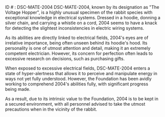 ID # : DSC-MATE-2004
DSC-MATE-2004, known by its designation as "The Voltage Hopper", is a highly unusual specimen of the rabbit species with exceptional knowledge in electrical systems. Dressed in a hoodie, donning a silver chain, and carrying a whistle on a cord, 2004 seems to have a knack for detecting the slightest inconsistencies in electric wiring systems.

As its abilities are directly linked to electrical fields, 2004's eyes are of irrelative importance, being often unseen behind its hoodie's hood. Its personality is one of utmost attention and detail, making it an extremely competent electrician. However, its concern for perfection often leads to excessive research on decisions, such as purchasing gifts.

When exposed to excessive electrical fields, DSC-MATE-2004 enters a state of hyper-alertness that allows it to perceive and manipulate energy in ways not yet fully understood. However, the Foundation has been avidly working to comprehend 2004's abilities fully, with significant progress being made.

As a result, due to its intrinsic value to the Foundation, 2004 is to be kept in a secured environment, with all personnel advised to take the utmost precautions when in the vicinity of the rabbit.